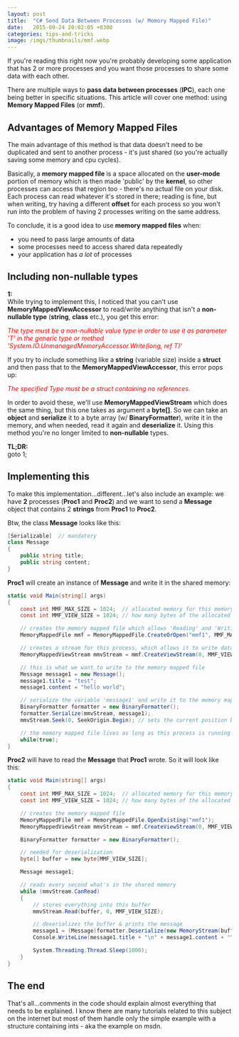 ```yaml
---
layout: post
title:  "C# Send Data Between Processes (w/ Memory Mapped File)"
date:   2015-09-24 20:02:05 +0300
categories: tips-and-tricks
image: /imgs/thumbnails/mmf.webp
---
```


If you're reading this right now you're probably developing some application that has 2 or more processes and you want those processes to share some data with each other.

There are multiple ways to **pass data between processes** (**IPC**), each one being better in specific situations. This article will cover one method: using **Memory Mapped Files** (or **mmf**).

## Advantages of Memory Mapped Files

The main advantage of this method is that data doesn't need to be duplicated and sent to another process - it's just shared (so you're actually saving some memory and cpu cycles).

Basically, a **memory mapped file** is a space allocated on the **user-mode** portion of memory which is then made 'public' by the **kernel**, so other processes can access that region too - there's no actual file on your disk. Each process can read whatever it's stored in there; reading is fine, but when writing, try having a different **offset** for each process so you won't run into the problem of having 2 processes writing on the same address.

To conclude, it is a good idea to use **memory mapped files** when:

*   you need to pass large amounts of data
*   some processes need to access shared data repeatedly
*   your application has _a lot_ of processes

## Including non-nullable types

**1:**  
While trying to implement this, I noticed that you can't use **MemoryMappedViewAccessor** to read/write anything that isn't a **non-nullable type** (**string**, **class** etc.), you get this error:

<span style="color:red;">_The type must be a non-nullable value type in order to use it as parameter 'T' in the generic type or method 'System.IO.UnmanagedMemoryAccessor.Write<t>(long, ref T)'</t>_</span>

If you try to include something like a **string** (variable size) inside a **struct** and then pass that to the **MemoryMappedViewAccessor**, this error pops up:

<span style="color:red;">_The specified Type must be a struct containing no references._</span>

In order to avoid these, we'll use **MemoryMappedViewStream** which does the same thing, but this one takes as argument a **byte[]**. So we can take an **object** and **serialize** it to a byte array (w/ **BinaryFormatter**), write it in the memory, and when needed, read it again and **deserialize** it. Using this method you're no longer limited to **non-nullable** types.

**TL;DR:**  
goto 1;

## Implementing this

To make this implementation...different...let's also include an example: we have **2** processes (**Proc1** and **Proc2**) and we want to send a **Message** object that contains 2 **strings** from **Proc1** to **Proc2**.

Btw, the class **Message** looks like this:

```csharp
[Serializable]  // mandatory
class Message
{
    public string title; 
    public string content;
}
```

**Proc1** will create an instance of **Message** and write it in the shared memory:

```csharp
static void Main(string[] args)
{
    const int MMF_MAX_SIZE = 1024;  // allocated memory for this memory mapped file (bytes)
    const int MMF_VIEW_SIZE = 1024; // how many bytes of the allocated memory can this process access

    // creates the memory mapped file which allows 'Reading' and 'Writing'
    MemoryMappedFile mmf = MemoryMappedFile.CreateOrOpen("mmf1", MMF_MAX_SIZE, MemoryMappedFileAccess.ReadWrite);

    // creates a stream for this process, which allows it to write data from offset 0 to 1024 (whole memory)
    MemoryMappedViewStream mmvStream = mmf.CreateViewStream(0, MMF_VIEW_SIZE);

    // this is what we want to write to the memory mapped file
    Message message1 = new Message();
    message1.title = "test";
    message1.content = "hello world";

    // serialize the variable 'message1' and write it to the memory mapped file
    BinaryFormatter formatter = new BinaryFormatter();
    formatter.Serialize(mmvStream, message1);
    mmvStream.Seek(0, SeekOrigin.Begin); // sets the current position back to the beginning of the stream

    // the memory mapped file lives as long as this process is running
    while(true);
}
```

**Proc2** will have to read the **Message** that **Proc1** wrote. So it will look like this:

```csharp
static void Main(string[] args)
{
    const int MMF_MAX_SIZE = 1024;  // allocated memory for this memory mapped file (bytes)
    const int MMF_VIEW_SIZE = 1024; // how many bytes of the allocated memory can this process access

    // creates the memory mapped file
    MemoryMappedFile mmf = MemoryMappedFile.OpenExisting("mmf1");
    MemoryMappedViewStream mmvStream = mmf.CreateViewStream(0, MMF_VIEW_SIZE); // stream used to read data

    BinaryFormatter formatter = new BinaryFormatter();

    // needed for deserialization
    byte[] buffer = new byte[MMF_VIEW_SIZE];

    Message message1;

    // reads every second what's in the shared memory
    while (mmvStream.CanRead)
    {
        // stores everything into this buffer
        mmvStream.Read(buffer, 0, MMF_VIEW_SIZE);

        // deserializes the buffer & prints the message
        message1 = (Message)formatter.Deserialize(new MemoryStream(buffer));
        Console.WriteLine(message1.title + "\n" + message1.content + "\n");

        System.Threading.Thread.Sleep(1000);
    }
}
```

## The end

That's all...comments in the code should explain almost everything that needs to be explained. I know there are many tutorials related to this subject on the internet but most of them handle only the simple example with a structure containing ints - aka the example on msdn.
